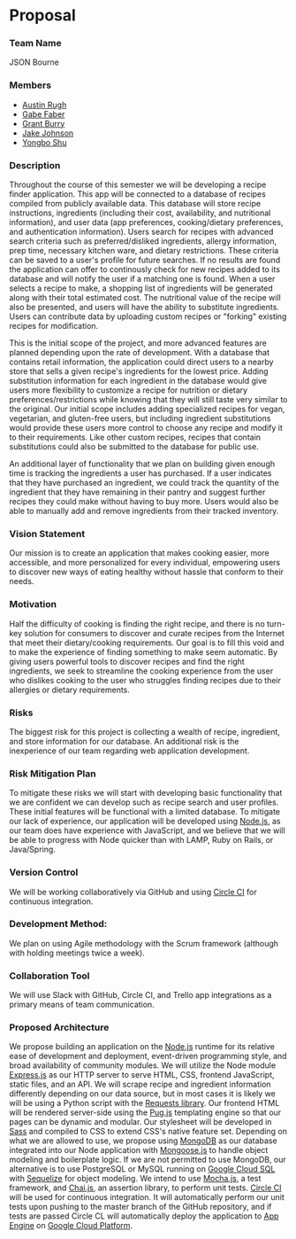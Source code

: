 # Proposal

### Team Name
JSON Bourne

### Members
- [Austin Rugh](https://github.com/arugh21)
- [Gabe Faber](https://github.com/gabefaber)
- [Grant Burry](https://github.com/Burry)
- [Jake Johnson]()
- [Yongbo Shu](https://github.com/yosh3289)

### Description
Throughout the course of this semester we will be developing a recipe finder application. This app will be connected to a database of recipes compiled from publicly available data. This database will store recipe instructions, ingredients (including their cost, availability, and nutritional information), and user data (app preferences, cooking/dietary preferences, and authentication information). Users search for recipes with advanced search criteria such as preferred/disliked ingredients, allergy information, prep time, necessary kitchen ware, and dietary restrictions. These criteria can be saved to a user's profile for future searches. If no results are found the application can offer to continously check for new recipes added to its database and will notify the user if a matching one is found. When a user selects a recipe to make, a shopping list of ingredients will be generated along with their total estimated cost. The nutritional value of the recipe will also be presented, and users will have the ability to substitute ingredients. Users can contribute data by uploading custom recipes or "forking" existing recipes for modification.

This is the initial scope of the project, and more advanced features are planned depending upon the rate of development. With a database that contains retail information, the application could direct users to a nearby store that sells a given recipe's ingredients for the lowest price. Adding substitution information for each ingredient in the database would give users more flexibility to customize a recipe for nutrition or dietary preferences/restrictions while knowing that they will still taste very similar to the original. Our initial scope includes adding specialized recipes for vegan, vegetarian, and gluten-free users, but including ingredient substitutions would provide these users more control to choose any recipe and modify it to their requirements. Like other custom recipes, recipes that contain substitutions could also be submitted to the database for public use.

An additional layer of functionality that we plan on building given enough time is tracking the ingredients a user has purchased. If a user indicates that they have purchased an ingredient, we could track the quantity of the ingredient that they have remaining in their pantry and suggest further recipes they could make without having to buy more. Users would also be able to manually add and remove ingredients from their tracked inventory.

### Vision Statement
Our mission is to create an application that makes cooking easier, more accessible, and more personalized for every individual, empowering users to discover new ways of eating healthy without hassle that conform to their needs.

### Motivation
Half the difficulty of cooking is finding the right recipe, and there is no turn-key solution for consumers to discover and curate recipes from the Internet that meet their dietary/cooking requirements. Our goal is to fill this void and to make the experience of finding something to make seem automatic. By giving users powerful tools to discover recipes and find the right ingredients, we seek to streamline the cooking experience from the user who dislikes cooking to the user who struggles finding recipes due to their allergies or dietary requirements.

### Risks
The biggest risk for this project is collecting a wealth of recipe, ingredient, and store information for our database. An additional risk is the inexperience of our team regarding web application development.

### Risk Mitigation Plan
To mitigate these risks we will start with developing basic functionality that we are confident we can develop such as recipe search and user profiles. These initial features will be functional with a limited database. To mitigate our lack of experience, our application will be developed using [Node.js](https://nodejs.org/en), as our team does have experience with JavaScript, and we believe that we will be able to progress with Node quicker than with LAMP, Ruby on Rails, or Java/Spring.

### Version Control
We will be working collaboratively via GitHub and using [Circle CI](https://circleci.com) for continuous integration.

### Development Method:
We plan on using Agile methodology with the Scrum framework (although with holding meetings twice a week).

### Collaboration Tool
We will use Slack with GitHub, Circle CI, and Trello app integrations as a primary means of team communication.

### Proposed Architecture
We propose building an application on the [Node.js](https://nodejs.org/en) runtime for its relative ease of development and deployment, event-driven programming style, and broad availability of community modules. We will utilize the Node module [Express.js](https://expressjs.com) as our HTTP server to serve HTML, CSS, frontend JavaScript, static files, and an API. We will scrape recipe and ingredient information differently depending on our data source, but in most cases it is likely we will be using a Python script with the [Requests library](http://docs.python-requests.org/en/master/). Our frontend HTML will be rendered server-side using the [Pug.js](https://pugjs.org) templating engine so that our pages can be dynamic and modular. Our stylesheet will be developed in [Sass](http://sass-lang.com) and compiled to CSS to extend CSS's native feature set. Depending on what we are allowed to use, we propose using [MongoDB](https://www.mongodb.com) as our database integrated into our Node application with [Mongoose.js](http://mongoosejs.com) to handle object modeling and boilerplate logic. If we are not permitted to use MongoDB, our alternative is to use PostgreSQL or MySQL running on [Google Cloud SQL](https://cloud.google.com/sql) with [Sequelize](http://docs.sequelizejs.com) for object modeling. We intend to use [Mocha.js](https://mochajs.org/), a test framework, and [Chai.js](http://chaijs.com), an assertion library, to perform unit tests. [Circle CI](https://circleci.com) will be used for continuous integration. It will automatically perform our unit tests upon pushing to the master branch of the GitHub repository, and if tests are passed Circle CL will automatically deploy the application to [App Engine](https://cloud.google.com/appengine) on [Google Cloud Platform](https://cloud.google.com/).
